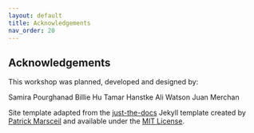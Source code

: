 ```yaml
---
layout: default
title: Acknowledgements
nav_order: 20
---
```

## Acknowledgements

This workshop was planned, developed and designed by:

Samira Pourghanad
Billie Hu
Tamar Hanstke
Ali Watson
Juan Merchan

Site template adapted from the [just-the-docs](https://github.com/pmarsceill/just-the-docs) Jekyll template created by [Patrick Marsceil](https://github.com/pmarsceill) and available under the [MIT License](http://opensource.org/licenses/MIT).
